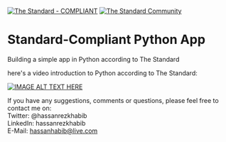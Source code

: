 [![The Standard - COMPLIANT](https://img.shields.io/badge/The_Standard-COMPLIANT-2ea44f)](https://github.com/hassanhabib/The-Standard)
[![The Standard Community](https://img.shields.io/discord/934130100008538142?color=%237289da&label=The%20Standard%20Community&logo=Discord)](https://discord.gg/vdPZ7hS52X)

# Standard-Compliant Python App
Building a simple app in Python according to The Standard


here's a video introduction to Python according to The Standard:

[![IMAGE ALT TEXT HERE](https://img.youtube.com/vi/flG6q5gUrMw/0.jpg)](https://www.youtube.com/watch?v=IjUxOvJK-Ho)


If you have any suggestions, comments or questions, please feel free to contact me on:
<br />
Twitter: @hassanrezkhabib
<br />
LinkedIn: hassanrezkhabib
<br />
E-Mail: hassanhabib@live.com
<br />
